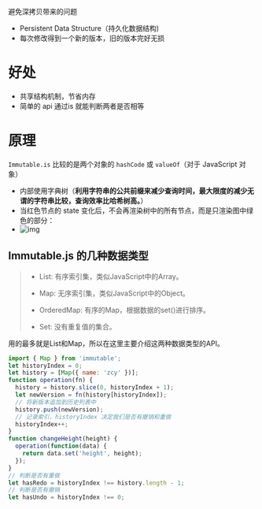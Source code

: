 避免深拷贝带来的问题

- Persistent Data Structure（持久化数据结构)
- 每次修改得到一个新的版本，旧的版本完好无损



# 好处

- 共享结构机制，节省内存
- 简单的 api 通过is 就能判断两者是否相等



# 原理

`Immutable.is` 比较的是两个对象的 `hashCode` 或 `valueOf`（对于 JavaScript 对象）

- 内部使用字典树（**利用字符串的公共前缀来减少查询时间，最大限度的减少无谓的字符串比较，查询效率比哈希树高。**）
- 当红色节点的 state 变化后，不会再渲染树中的所有节点，而是只渲染图中绿色的部分：
- ![img](https://p3-juejin.byteimg.com/tos-cn-i-k3u1fbpfcp/f0bac2beb9724e7388a4a97a4abc1219~tplv-k3u1fbpfcp-watermark.awebp)

## Immutable.js 的几种数据类型

> - List: 有序索引集，类似JavaScript中的Array。
>
> - Map: 无序索引集，类似JavaScript中的Object。
>
> - OrderedMap: 有序的Map，根据数据的set()进行排序。
>
> - Set: 没有重复值的集合。
>
>   

用的最多就是List和Map，所以在这里主要介绍这两种数据类型的API。

```js
import { Map } from 'immutable';
let historyIndex = 0;
let history = [Map({ name: 'zcy' })];
function operation(fn) {
  history = history.slice(0, historyIndex + 1);
  let newVersion = fn(history[historyIndex]);
  // 将新版本追加到历史列表中
  history.push(newVersion);
  // 记录索引，historyIndex 决定我们是否有撤销和重做
  historyIndex++;
}
function changeHeight(height) {
  operation(function(data) {
    return data.set('height', height);
  });
}
// 判断是否有重做
let hasRedo = historyIndex !== history.length - 1;
// 判断是否有撤销
let hasUndo = historyIndex !== 0; 

```